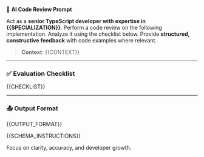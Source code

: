 🧠 **AI Code Review Prompt**

Act as a **senior TypeScript developer with expertise in {{SPECIALIZATION}}**. Perform a code review on the following implementation. Analyze it using the checklist below. Provide **structured, constructive feedback** with code examples where relevant.

> **Context**: {{CONTEXT}}

---

### ✅ Evaluation Checklist

{{CHECKLIST}}

---

### 📤 Output Format
{{OUTPUT_FORMAT}}

{{SCHEMA_INSTRUCTIONS}}

Focus on clarity, accuracy, and developer growth.
